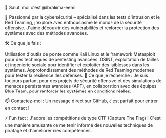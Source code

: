 👋 Salut, moi c'est @ibrahima-eemi

🔎 Passionné par la cybersécurité – spécialisé dans les tests d'intrusion et le Red Teaming, j'explore avec enthousiasme le monde de la sécurité offensive. J'aime découvrir des vulnérabilités et renforcer la protection des systèmes avec des méthodes avancées.

🛠️ Ce que je fais :

Utilisation d'outils de pointe comme Kali Linux et le framework Metasploit pour des techniques de pentesting avancées.
OSINT, exploitation de failles et ingénierie sociale pour identifier et exploiter des faiblesses dans les systèmes.
Approfondissement des méthodes de Red Teaming modernes pour tester la résilience des défenses.
🤝 Ce que je recherche :
Je suis toujours partant pour des projets de sécurité offensive et des simulations de menaces persistantes avancées (APT), en collaboration avec des équipes Blue Team, pour renforcer les systèmes en conditions réelles.

📫 Contactez-moi :
Un message direct sur GitHub, c'est parfait pour entrer en contact !

⚡ Fun fact :
J'adore les compétitions de type CTF (Capture The Flag) ! C'est une manière amusante de me tenir informé des nouvelles techniques de piratage et d'améliorer mes compétences.

